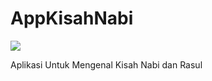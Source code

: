 AppKisahNabi
============

<img src="https://lh6.googleusercontent.com/-hXGt9xv3XJM/UanWh4EhKKI/AAAAAAAABOk/LnvDKm_x-X8/s512/shot_000019.png">

Aplikasi Untuk Mengenal Kisah Nabi dan Rasul
